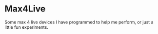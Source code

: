 # Max4Live
Some max 4 live devices I have programmed to help me perform, or just a little fun experiments.
